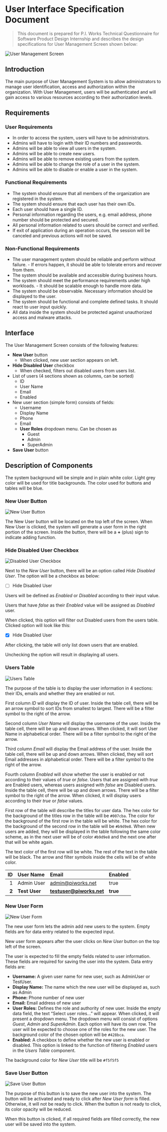# User Interface Specification Document

> This document is prepared for P.I. Works Technical Questionnaire for Software Product Design Internship and describes the design specifications for User Management Screen shown below: 

![User Management Screen](https://user-images.githubusercontent.com/54991974/210635692-190e4a02-7a1f-4605-be73-1a16cf03eeb6.png)

## Introduction

The main purpose of User Management System is to allow administrators to manage user identification, access and authorization within the organization. With User Management, users will be authenticated and will gain access to various resources according to their authorization levels. 

## Requirements

### User Requirements
- In order to access the system, users will have to be administrators.
- Admins will have to login with their ID numbers and passwords.
- Admins will be able to view all users in the system.
- Admins will be able to create new users.
- Admins will be able to remove existing users from the system.
- Admins will be able to change the role of a user in the system. 
- Admins will be able to disable or enable a user in the system.

### Functional Requirements
- The system should ensure that all members of the organization are registered in the system.
- The system should ensure that each user has their own IDs.
- Each user should have a single ID.
- Personal information regarding the users, e.g. email address, phone number should be protected and secured. 
- All personal information related to users should be correct and verified. 
- If exit of application during an operation occurs, the session will be canceled and previous actions will not be saved. 

### Non-Functional Requirements 
- The user management system should be reliable and perform without failure. - If errors happen, it should be able to tolerate errors and recover from them.
- The system should be available and accessible during business hours.
- The system should meet the performance requirements under high workloads. - It should be scalable enough to handle more data. 
-  The system should be observable. Necessary information should be displayed to the user.
- The system should be functional and complete defined tasks. It should react to user input quickly. 
- All data inside the system should be protected against unauthorized access and malware attacks.

## Interface
The User Management Screen consists of the following features:

- **New User** button
    - When clicked, new user section appears on left.
- **Hide Disabled User** checkbox
    - When checked, filters out disabled users from users list.
- List of users (4 sections shown as columns, can be sorted)
    - ID
    - User Name
    - Email
    - Enabled
- New user section (simple form) consists of fields:
    - Username
    - Display Name
    - Phone
    - Email
    - **User Roles** dropdown menu. Can be chosen as
        - Guest
        - Admin
        - SuperAdmin
- **Save User** button

## Description of Components
The system background will be simple and in plain white color. Light grey color will be used for title backgrounds. The color used for buttons and tables will be blue.

### New User Button

![New User Button](https://user-images.githubusercontent.com/54991974/210634375-387ed295-4774-45cf-a549-861c8102b68e.png)

The New User button will be located on the top left of the screen. When New User is clicked, the system will generate a user form in the right portion of the screen. Inside the button, there will be a **+** (plus) sign to indicate adding function.

### Hide Disabled User Checkbox

![Disabled User Checkbox](https://user-images.githubusercontent.com/54991974/210634402-0a567bb4-94e3-4dd9-8ce3-e078e21523bc.png)

Next to the *New User* button, there will be an option called *Hide Disabled User*. The option will be a checkbox as below:
- [ ] Hide Disabled User

Users will be defined as *Enabled* or *Disabled* according to their input value.

Users that have *false* as their *Enabled* value will be assigned as *Disabled* user.

When clicked, this option will filter out Disabled users from the users table. Clicked option will look like this: 

- [x] Hide Disabled User

After clicking, the table will only list down users that are enabled. 

Unchecking the option will result in displaying all users. 

### Users Table

![Users Table](https://user-images.githubusercontent.com/54991974/210634446-07664e79-cd46-4883-9265-3e4f2452782d.png)

The purpose of the table is to display the user information in 4 sections: their IDs, emails and whether they are enabled or not. 

First column *ID* will display the ID of user. Inside the table cell, there will be an arrow symbol to sort IDs from smallest to largest. There will be a filter symbol to the right of the arrow. 

Second column *User Name* will display the username of the user. Inside the table cell, there will be up and down arrows. When clicked, it will sort User Name in alphabetical order. There will be a filter symbol to the right of the arrow.

Third column *Email* will display the Email address of the user. Inside the table cell, there will be up and down arrows. When clicked, they will sort Email addresses in alphabetical order. There will be a filter symbol to the right of the arrow.

Fourth column *Enabled* will show whether the user is enabled or not according to their values of *true* or *false*. Users that are assigned with *true* are Enabled users, whereas users assigned with *false* are Disabled users. Inside the table cell, there will be up and down arrows. There will be a filter symbol to the right of the arrow. When clicked, it will display users according to their *true* or *false* values.

First row of the table will describe the titles for user data. The hex color for the background of the titles row in the table will be `#007cba`.
The color for the background of the first row in the table will be white.
The hex color for the background of the second row in the table will be `#b9d9e8`.
When new users are added, they will be displayed in the table following the same color scheme, as in the next user will be of color `#b9d9e8` and the next one after that will be white again.

The text color of the first row will be white. The rest of the text in the table will be black.
The arrow and filter symbols inside the cells will be of white color.


| ID | User Name | Email | Enabled |
| ---: | :--- | :--- | :--- |
| 1 | Admin User | admin@piworks.net | true |
| **2** | **Test User** | **testuser@piworks.net** | **true** | 

### New User Form

![New User Form](https://user-images.githubusercontent.com/54991974/210634481-1651d207-6d53-4001-9240-4a0e3356fc21.png)

The new user form lets the admin add new users to the system. Empty fields are for data entry related to the expected input.

New user form appears after the user clicks on *New User* button on the top left of the screen.

The user is expected to fill the empty fields related to user information. These fields are required for saving the user into the system. Data entry fields are:
- **Username:** A given user name for new user, such as AdminUser or TestUser.
- **Display Name:** The name which the new user will be displayed as, such as Admin
- **Phone:** Phone number of new user
- **Email:** Email address of new user
- **User Roles:** Defines the role and authority of new user. Inside the empty data field, the text “Select user roles…” will appear. When clicked, it will present a dropdown menu. The dropdown menu will consist of options *Guest*, *Admin* and *SuperAdmin*. Each option will have its own row. The user will be expected to choose one of the roles for the new user. The background color of the chosen option will be `#428bca`. 
- **Enabled:** A checkbox to define whether the new user is enabled or disabled. This option is linked to the function of filtering *Enabled* users in the *Users Table* component.

The background color for *New User* title will be `#f5f5f5` 

### Save User Button 

![Save User Button](https://user-images.githubusercontent.com/54991974/210634513-21883201-dce2-4f16-ae1c-43cdb0f9e398.png)

The purpose of this button is to save the new user into the system. The button will be activated and ready to click after *New User form* is filled. Otherwise, it will not be ready to click. When the button is not ready to click, its color opacity will be reduced. 

When this button is clicked, if all required fields are filled correctly, the new user will be saved into the system.
